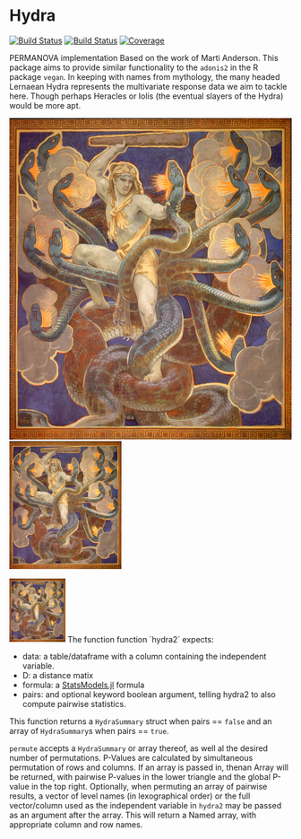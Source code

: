 # Hydra


[![Build Status](https://github.com/EvoArt/Hydra.jl/workflows/CI/badge.svg)](https://github.com/EvoArt/Hydra.jl/actions)
[![Build Status](https://ci.appveyor.com/api/projects/status/github/EvoArt/Hydra.jl?svg=true)](https://ci.appveyor.com/project/EvoArt/Hydra-jl)
[![Coverage](https://codecov.io/gh/EvoArt/Hydra.jl/branch/master/graph/badge.svg)](https://codecov.io/gh/EvoArt/Hydra.jl)

PERMANOVA implementation Based on the work of Marti Anderson. This package aims to provide similar functionality to the `adonis2` in the R package `vegan`. In keeping with names from mythology, the many headed Lernaean Hydra represents the multivariate response data we aim to tackle here. Though perhaps Heracles or Iolis (the eventual slayers of the Hydra) would be more apt.

![alt text](https://github.com/EvoArt/Hydra/blob/master/docs/Sargent_Hercules.jpg?raw=true)
<img src="https://github.com/EvoArt/Hydra/blob/master/docs/Sargent_Hercules.jpg" alt="drawing" width="200"/>

<img src="https://github.com/EvoArt/Hydra/blob/master/docs/Sargent_Hercules.jpg" alt="drawing" width="100"/>
The function function `hydra2` expects:

*   data: a table/dataframe with a column containing the independent variable. 
*   D: a distance matix
* formula: a [StatsModels.jl](https://juliastats.org/StatsModels.jl/stable/formula/) formula 
*    pairs: and optional keyword boolean argument, telling hydra2 to also compute pairwise statistics.

This function returns a `HydraSummary` struct when pairs == `false` and an array of `HydraSummary`s when pairs == `true`.

`permute` accepts a `HydraSummary` or array thereof, as well al the desired number of permutations. P-Values are calculated by simultaneous permutation of rows and columns. If an array is passed in, thenan Array will be returned, with pairwise P-values in the lower triangle and the global P-value in the top right. Optionally, when permuting an array of pairwise results, a vector of level names (in lexographical order) or the full vector/column used as the independent variable in `hydra2` may be passed as an argument after the array. This will return a Named array, with appropriate column and row names.

